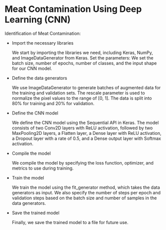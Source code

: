 # Meat Contamination Using Deep Learning (CNN)

Identification of Meat Contamination:

- Import the necessary libraries

  We start by importing the libraries we need, including Keras, NumPy, and ImageDataGenerator from Keras.
  Set the parameters: We set the batch size, number of epochs, number of classes, and the input shape for our CNN model.

- Define the data generators

  We use ImageDataGenerator to generate batches of augmented data for the training and validation sets. The rescale parameter is used to normalize the pixel values to the range of [0, 1]. The data is split into 80% for training and 20% for validation.

- Define the CNN model

  We define the CNN model using the Sequential API in Keras. The model consists of two Conv2D layers with ReLU activation, followed by two MaxPooling2D layers, a Flatten layer, a Dense layer with ReLU activation, a Dropout layer with a rate of 0.5, and a Dense output layer with Softmax activation.

- Compile the model

  We compile the model by specifying the loss function, optimizer, and metrics to use during training.

- Train the model

  We train the model using the fit_generator method, which takes the data generators as input. We also specify the number of steps per epoch and validation steps based on the batch size and number of samples in the data generators.

- Save the trained model

  Finally, we save the trained model to a file for future use.
